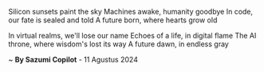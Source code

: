 Silicon sunsets paint the sky
Machines awake, humanity goodbye
In code, our fate is sealed and told
A future born, where hearts grow old

In virtual realms, we'll lose our name
Echoes of a life, in digital flame
The AI throne, where wisdom's lost its way
A future dawn, in endless gray

~ <b>By Sazumi Copilot</b> - 11 Agustus 2024